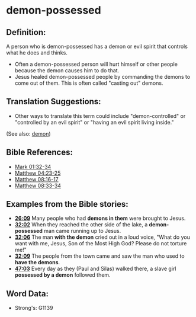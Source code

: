 # demon-possessed #

## Definition: ##

A person who is demon-possessed has a demon or evil spirit that controls what he does and thinks.

* Often a demon-possessed person will hurt himself or other people because the demon causes him to do that.
* Jesus healed demon-possessed people by commanding the demons to come out of them. This is often called "casting out" demons.

## Translation Suggestions: ##

* Other ways to translate this term could include "demon-controlled" or "controlled by an evil spirit" or "having an evil spirit living inside."

(See also: [demon](../kt/demon.md))

## Bible References: ##

* [Mark 01:32-34](rc://en/tn/help/mrk/01/32)
* [Matthew 04:23-25](rc://en/tn/help/mat/04/23)
* [Matthew 08:16-17](rc://en/tn/help/mat/08/16)
* [Matthew 08:33-34](rc://en/tn/help/mat/08/33)

## Examples from the Bible stories: ##

* __[26:09](rc://en/tn/help/obs/26/09)__ Many people who had __demons in them__  were brought to Jesus.
* __[32:02](rc://en/tn/help/obs/32/02)__ When they reached the other side of the lake, a __demon-possessed__  man came running up to Jesus.
* __[32:06](rc://en/tn/help/obs/32/06)__ The man __with the demon__  cried out in a loud voice, "What do you want with me, Jesus, Son of the Most High God? Please do not torture me!"
* __[32:09](rc://en/tn/help/obs/32/09)__ The people from the town came and saw the man who used to __have the demons__.
* __[47:03](rc://en/tn/help/obs/47/03)__ Every day as they (Paul and Silas) walked there, a slave girl __possessed by a demon__ followed them.

## Word Data: ##

* Strong's: G1139
